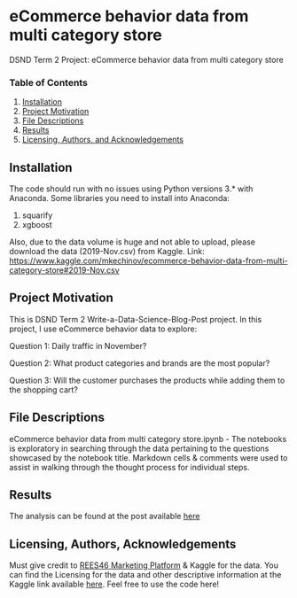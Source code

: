 
# eCommerce behavior data from multi category store
DSND Term 2 Project: eCommerce behavior data from multi category store

### Table of Contents

1. [Installation](#installation)
2. [Project Motivation](#motivation)
3. [File Descriptions](#files)
4. [Results](#results)
5. [Licensing, Authors, and Acknowledgements](#licensing)

## Installation <a name="installation"></a>

The code should run with no issues using Python versions 3.* with Anaconda. Some libraries you need to install into Anaconda:

1. squarify
2. xgboost 

Also, due to the data volume is huge and not able to upload, please download the data (2019-Nov.csv) from Kaggle. Link: https://www.kaggle.com/mkechinov/ecommerce-behavior-data-from-multi-category-store#2019-Nov.csv


## Project Motivation<a name="motivation"></a>

This is DSND Term 2 Write-a-Data-Science-Blog-Post project. In this project, I use eCommerce behavior data to explore:

Question 1: Daily traffic in November?

Question 2: What product categories and brands are the most popular?

Question 3: Will the customer purchases the products while adding them to the shopping cart?

## File Descriptions <a name="files"></a>

eCommerce behavior data from multi category store.ipynb - The notebooks is exploratory in searching through the data pertaining to the questions showcased by the notebook title. Markdown cells & comments were used to assist in walking through the thought process for individual steps.


## Results<a name="results"></a>

The analysis can be found at the post available [here](https://medium.com/@andyyu_68202/will-customers-buy-the-products-in-their-cart-b8ac5e30f3)

## Licensing, Authors, Acknowledgements<a name="licensing"></a>

Must give credit to [REES46 Marketing Platform](https://rees46.com/) & Kaggle for the data. You can find the Licensing for the data and other descriptive information at the Kaggle link available [here](https://www.kaggle.com/mkechinov/ecommerce-behavior-data-from-multi-category-store). Feel free to use the code here! 
